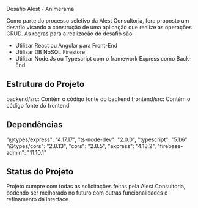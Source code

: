 Desafio Alest - Animerama

Como parte do processo seletivo da Alest Consultoria, fora proposto um desafio visando a construção de uma aplicação que realize as operações CRUD. As regras para a realização do desafio são: 
- Utilizar React ou Angular para Front-End
- Utilizar DB NoSQL Firestore
- Utilizar Node.Js ou Typescript com o framework Express como Back-End

## Estrutura do Projeto

backend/src: Contém o código fonte do backend
frontend/src: Contém o código fonte do frontend

## Dependências

"@types/express": "4.17.17",
"ts-node-dev": "2.0.0",
"typescript": "5.1.6"
"@types/cors": "2.8.13",
"cors": "2.8.5",
"express": "4.18.2",
"firebase-admin": "11.10.1"

## Status do Projeto

Projeto cumpre com todas as solicitações feitas pela Alest Consultoria, podendo ser melhorado no futuro com outras funcionalidades e refinamento da interface. 